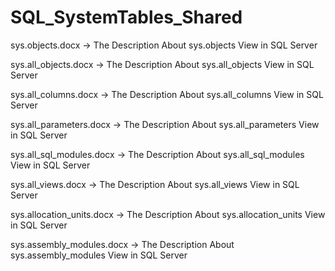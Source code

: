 # SQL_SystemTables_Shared
sys.objects.docx -> The Description About sys.objects View in SQL Server

sys.all_objects.docx -> The Description About sys.all_objects View in SQL Server

sys.all_columns.docx -> The Description About sys.all_columns View in SQL Server

sys.all_parameters.docx -> The Description About sys.all_parameters View in SQL Server

sys.all_sql_modules.docx -> The Description About sys.all_sql_modules View in SQL Server

sys.all_views.docx -> The Description About sys.all_views View in SQL Server

sys.allocation_units.docx -> The Description About sys.allocation_units View in SQL Server

sys.assembly_modules.docx -> The Description About sys.assembly_modules View in SQL Server
